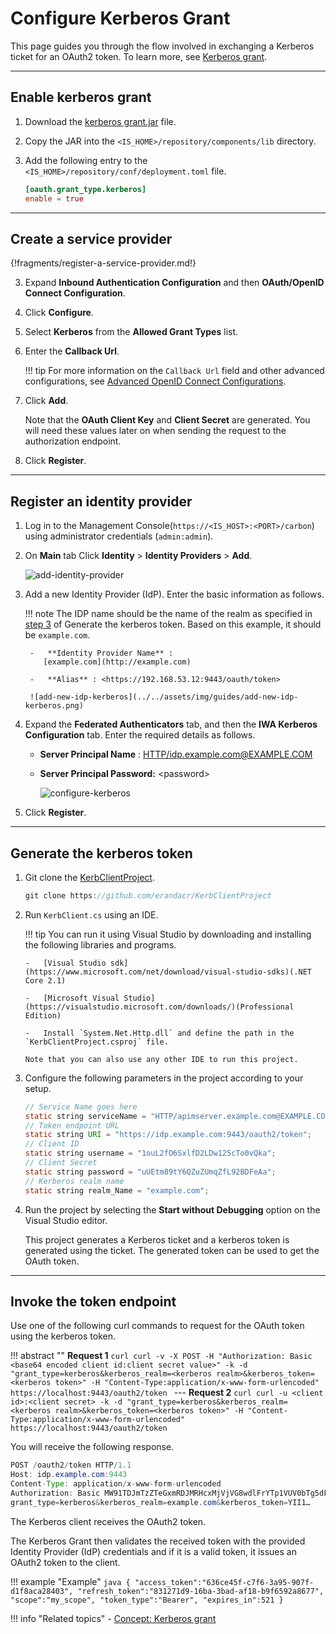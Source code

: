 # Configure Kerberos Grant

This page guides you through the flow involved in exchanging a Kerberos ticket for an OAuth2 token. To learn more, see [Kerberos grant](../../../references/concepts/authorization/kerberos-grant/).

----

## Enable kerberos grant

1.  Download the [kerberos grant.jar](../../assets/attachments/kerberos-grant-1.0.0.jar) file.

2.  Copy the JAR into the `<IS_HOME>/repository/components/lib` directory.

3.  Add the following entry to the `<IS_HOME>/repository/conf/deployment.toml` file. 

    ``` toml
    [oauth.grant_type.kerberos]
    enable = true
    ```

----

## Create a service provider

{!fragments/register-a-service-provider.md!}

3.  Expand **Inbound Authentication Configuration** and then **OAuth/OpenID Connect Configuration**. 

4. Click **Configure**.   

5. Select **Kerberos** from the **Allowed Grant Types** list.
        
6. Enter the **Callback Url**.

    !!! tip
        For more information on the `Callback Url` field and other advanced configurations, see [Advanced OpenID Connect Configurations](../../../guides/login/oauth-app-config-advanced).
        
7.  Click **Add**. 

    Note that the **OAuth Client Key** and **Client Secret** are generated. You will need these values later on when sending the request to the authorization endpoint.

8.  Click **Register**.

----

## Register an identity provider

1. Log in to the Management Console(`https://<IS_HOST>:<PORT>/carbon`) using administrator credentials (`admin:admin`). 

2. On **Main** tab Click **Identity** > **Identity Providers** > **Add**.

    ![add-identity-provider](../../../assets/img/fragments/add-identity-provider.png)

3. Add a new Identity Provider (IdP). Enter the basic information as follows.
   
    !!! note
        The IDP name should be the name of the realm as specified in [step 3](#step3) of Generate the kerberos token. Based
        on this example, it should be `example.com`.
       
        -   **Identity Provider Name** :
           [example.com](http://example.com)
   
        -   **Alias** : <https://192.168.53.12:9443/oauth/token>
   
        ![add-new-idp-kerberos](../../assets/img/guides/add-new-idp-kerberos.png)

4. Expand the **Federated Authenticators** tab, and then the **IWA Kerberos Configuration** tab. Enter the required details as follows.  
       
    -   **Server Principal Name** : <HTTP/idp.example.com@EXAMPLE.COM>
    -   **Server Principal Password:** <password\>

        ![configure-kerberos](../../assets/img/guides/configure-kerberos.png)

5. Click **Register**.

----

## Generate the kerberos token

1.  Git clone the [KerbClientProject](https://github.com/erandacr/KerbClientProject).

    ``` java
    git clone https://github.com/erandacr/KerbClientProject
    ```

2.  Run `KerbClient.cs` using an IDE.  

    !!! tip 
        You can run it using Visual Studio by downloading and installing the following libraries and programs.

        -   [Visual Studio sdk](https://www.microsoft.com/net/download/visual-studio-sdks)(.NET Core 2.1)

        -   [Microsoft Visual Studio](https://visualstudio.microsoft.com/downloads/)(Professional Edition)

        -   Install `System.Net.Http.dll` and define the path in the `KerbClientProject.csproj` file.

        Note that you can also use any other IDE to run this project.
    
3.  <a name ="step3"></a>Configure the following parameters in the project according to your setup.

    ``` java
    // Service Name goes here
    static string serviceName = "HTTP/apimserver.example.com@EXAMPLE.COM";
    // Token endpoint URL
    static string URI = "https://idp.example.com:9443/oauth2/token";
    // Client ID
    static string username = "1ouL2fO6SxlfD2LDw125cTo0vQka";
    // Client Secret
    static string password = "uUEtm89tY6QZuZUmqZfL92BDFeAa";
    // Kerberos realm name
    static string realm_Name = "example.com";
    ```

4.  Run the project by selecting the **Start without Debugging** option on the Visual Studio editor.

    This project generates a Kerberos ticket and a kerberos token is generated using the ticket. The generated token can be used to get the OAuth token.


----

## Invoke the token endpoint

Use one of the following curl commands to request for the OAuth token using the kerberos token.

!!! abstract ""
    **Request 1**
    ```curl
    curl -v -X POST -H "Authorization: Basic <base64 encoded client id:client secret value>" -k -d "grant_type=kerberos&kerberos_realm=<kerberos realm>&kerberos_token=<kerberos token>" -H "Content-Type:application/x-www-form-urlencoded" https://localhost:9443/oauth2/token
    ```
    ---
    **Request 2**
    ```curl
    curl -u <client id>:<client secret> -k -d "grant_type=kerberos&kerberos_realm=<kerberos realm>&kerberos_token=<kerberos token>" -H "Content-Type:application/x-www-form-urlencoded" https://localhost:9443/oauth2/token
    ```

You will receive the following response.

``` java
POST /oauth2/token HTTP/1.1
Host: idp.example.com:9443
Content-Type: application/x-www-form-urlencoded
Authorization: Basic MW91TDJmTzZTeGxmRDJMRHcxMjVjVG8wdlFrYTp1VUV0bTg5dFk2UVp1WlVtcVpmTDkyQkRGZUFh
grant_type=kerberos&kerberos_realm=example.com&kerberos_token=YII1…
```

The Kerberos client receives the OAuth2 token. 

The Kerberos Grant then validates the received token with the provided Identity Provider (IdP) credentials and if it is a valid token, it issues an OAuth2 token to the client.

!!! example "Example"
    ``` java
    {
        "access_token":"636ce45f-c7f6-3a95-907f-d1f8aca28403",
        "refresh_token":"831271d9-16ba-3bad-af18-b9f6592a8677",
        "scope":"my_scope",
        "token_type":"Bearer",
        "expires_in":521
    }
    ```

!!! info "Related topics"
    - [Concept: Kerberos grant](../../../references/concepts/authorization/kerberos-grant/)
    